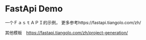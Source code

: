 # FastApi Demo
一个ＦａｓｔＡＰＩ的示例，
更多参考https://fastapi.tiangolo.com/zh/

其他模板　https://fastapi.tiangolo.com/zh/project-generation/